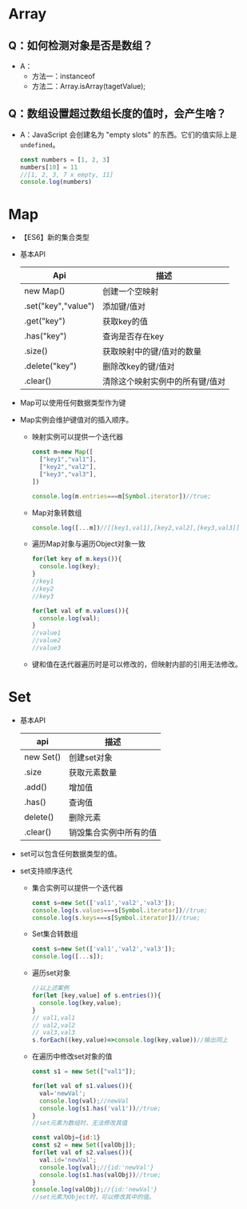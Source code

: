 # Array

## Q：如何检测对象是否是数组？

* A：
  * 方法一：instanceof
  * 方法二：Array.isArray(tagetValue);

## Q：数组设置超过数组长度的值时，会产生啥？

* A：JavaScript 会创建名为 "empty slots" 的东西。它们的值实际上是 `undefined`。

  ````javascript
  const numbers = [1, 2, 3]
  numbers[10] = 11
  //[1, 2, 3, 7 x empty, 11]
  console.log(numbers)
  ````

  

# Map

* 【ES6】新的集合类型

* 基本API

  | Api                 | 描述                            |
  | ------------------- | ------------------------------- |
  | new Map()           | 创建一个空映射                  |
  | .set("key","value") | 添加键/值对                     |
  | .get("key")         | 获取key的值                     |
  | .has("key")         | 查询是否存在key                 |
  | .size()             | 获取映射中的键/值对的数量       |
  | .delete("key")      | 删除改key的键/值对              |
  | .clear()            | 清除这个映射实例中的所有键/值对 |

* Map可以使用任何数据类型作为键

* Map实例会维护键值对的插入顺序。

  * 映射实例可以提供一个迭代器

    ````javascript
    const m=new Map([
      ["key1","val1"],
      ["key2","val2"],
      ["key3","val3"],
    ])
    
    console.log(m.entries===m[Symbol.iterator])//true;
    ````

  * Map对象转数组

    ````javascript
    console.log([...m])//[[key1,val1],[key2,val2],[key3,val3]]
    ````

  * 遍历Map对象与遍历Object对象一致

    ````javascript
    for(let key of m.keys()){
      console.log(key);
    }
    //key1
    //key2
    //key3
    
    for(let val of m.values()){
      console.log(val);
    }
    //value1
    //value2
    //value3
    ````

  * 键和值在迭代器遍历时是可以修改的，但映射内部的引用无法修改。

    

# Set

* 基本API

  | api       | 描述                   |
  | --------- | ---------------------- |
  | new Set() | 创建set对象            |
  | .size     | 获取元素数量           |
  | .add()    | 增加值                 |
  | .has()    | 查询值                 |
  | delete()  | 删除元素               |
  | .clear()  | 销毁集合实例中所有的值 |

* set可以包含任何数据类型的值。

* set支持顺序迭代

  * 集合实例可以提供一个迭代器

    ````javascript
    const s=new Set(['val1','val2','val3']);
    console.log(s.values===s[Symbol.iterator])//true;
    console.log(s.keys===s[Symbol.iterator])//true;
    ````

  * Set集合转数组

    ````javascript
    const s=new Set(['val1','val2','val3']);
    console.log([...s]);
    ````

  * 遍历set对象

    ````javascript
    //以上述案例
    for(let [key,value] of s.entries()){
      console.log(key,value);
    }
    // val1,val1
    // val2,val2
    // val3,val3
    s.forEach((key,value)=>console.log(key,value))//输出同上
    ````

  * 在遍历中修改set对象的值

    ````javascript
    const s1 = new Set(["val1"]);
    
    for(let val of s1.values()){
      val='newVal';
      console.log(val);//newVal
      console.log(s1.has('val1'))//true;
    }
    //set元素为数组时，无法修改其值
    
    const valObj={id:1}
    const s2 = new Set([valObj]);
    for(let val of s2.values()){
      val.id='newVal';
      console.log(val);//{id:'newVal'}
      console.log(s1.has(valObj))//true;
    }
    console.log(valObj);//{id:'newVal'}
    //set元素为Object时，可以修改其中的值。
    ````

    
